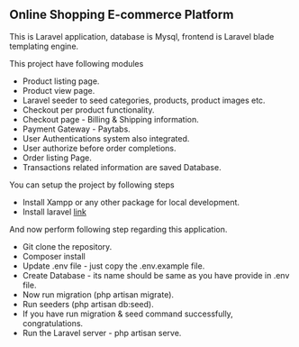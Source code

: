 
## Online Shopping E-commerce Platform 

This is Laravel application, database is Mysql, frontend is Laravel blade templating engine.

This project have following modules

- Product listing page.
- Product view page.
- Laravel seeder to seed categories, products, product images etc.
- Checkout per product functionality.
- Checkout page - Billing & Shipping information.
- Payment Gateway - Paytabs.
- User Authentications system also integrated.
- User authorize before order completions.
- Order listing Page.
- Transactions related information are saved Database.
  
You can setup the project by following steps

- Install Xampp or any other package for local development.
- Install laravel [link](https://laravel.com/) 

And now perform following step regarding this application.

- Git clone the repository.
- Composer install
- Update .env file - just copy the .env.example file.
- Create Database - its name should be same as you have provide in .env file.
- Now run migration (php artisan migrate).
- Run seeders (php artisan db:seed).
- If you have run migration & seed command successfully, congratulations.
- Run the Laravel server - php artisan serve.
